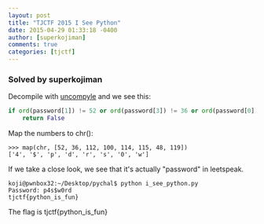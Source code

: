 ```yaml
---
layout: post
title: "TJCTF 2015 I See Python"
date: 2015-04-29 01:33:18 -0400
author: [superkojiman]
comments: true
categories: [tjctf]
---
```


### Solved by superkojiman

Decompile with [uncompyle](https://github.com/gstarnberger/uncompyle) and we see this:

```python
if ord(password[1]) != 52 or ord(password[3]) != 36 or ord(password[0]) != 112 or ord(password[7]) != 100 or ord(password[6]) != 114 or ord(password[2]) != 115 or ord(password[5]) != 48 or ord(password[4]) != 119:
    return False
```

Map the numbers to chr(): 

```
>>> map(chr, [52, 36, 112, 100, 114, 115, 48, 119])
['4', '$', 'p', 'd', 'r', 's', '0', 'w']
```

If we take a close look, we see that it's actually "password" in leetspeak.

```
koji@pwnbox32:~/Desktop/pychal$ python i_see_python.py 
Password: p4s$w0rd
tjctf{python_is_fun}
```
The flag is tjctf{python_is_fun}

